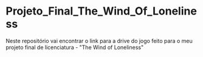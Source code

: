 # Projeto_Final_The_Wind_Of_Loneliness
Neste repositório vai encontrar o link para a drive do jogo feito para o meu projeto final de licenciatura - "The Wind of Loneliness"
